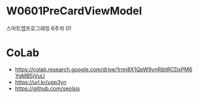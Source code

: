 # W0601PreCardViewModel
스마트앱프로그래밍 6주차 01

# CoLab
- https://colab.research.google.com/drive/1rnn8X1QpW9vnRibtRCDxPM6YgMB5jVuU
- https://url.kr/ugp3yn
- https://github.com/seolsis
